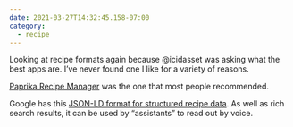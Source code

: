 ```yaml
---
date: 2021-03-27T14:32:45.158-07:00
category:
  - recipe
---
```

Looking at recipe formats again because @icidasset was asking what the best apps are. I’ve never found one I like for a variety of reasons. 

[Paprika Recipe Manager](https://www.paprikaapp.com/) was the one that most people recommended. 

Google has this [JSON-LD format for structured recipe data](https://developers.google.com/search/docs/data-types/recipe). As well as rich search results, it can be used by “assistants” to read out by voice. 
